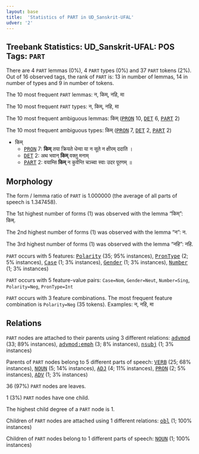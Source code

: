 ```yaml
---
layout: base
title:  'Statistics of PART in UD_Sanskrit-UFAL'
udver: '2'
---
```


## Treebank Statistics: UD_Sanskrit-UFAL: POS Tags: `PART`

There are 4 `PART` lemmas (0%), 4 `PART` types (0%) and 37 `PART` tokens (2%).
Out of 16 observed tags, the rank of `PART` is: 13 in number of lemmas, 14 in number of types and 9 in number of tokens.

The 10 most frequent `PART` lemmas: न, किम्, नहि, मा

The 10 most frequent `PART` types:  न, किम्, नहि, मा

The 10 most frequent ambiguous lemmas: किम् (<tt><a href="sa_ufal-pos-PRON.html">PRON</a></tt> 10, <tt><a href="sa_ufal-pos-DET.html">DET</a></tt> 6, <tt><a href="sa_ufal-pos-PART.html">PART</a></tt> 2)

The 10 most frequent ambiguous types:  किम् (<tt><a href="sa_ufal-pos-PRON.html">PRON</a></tt> 7, <tt><a href="sa_ufal-pos-DET.html">DET</a></tt> 2, <tt><a href="sa_ufal-pos-PART.html">PART</a></tt> 2)


* किम्
  * <tt><a href="sa_ufal-pos-PRON.html">PRON</a></tt> 7: <b>किम्</b> तया क्रियते धेन्वा या न सूते न क्षीरम् ददाति ।
  * <tt><a href="sa_ufal-pos-DET.html">DET</a></tt> 2: अथ भवान् <b>किम्</b> वक्तु मनाम्
  * <tt><a href="sa_ufal-pos-PART.html">PART</a></tt> 2: वयाम्सि <b>किम्</b> न कुर्वन्ति चञ्च्वा स्वाः उदर पूरणम् ॥

## Morphology

The form / lemma ratio of `PART` is 1.000000 (the average of all parts of speech is 1.347458).

The 1st highest number of forms (1) was observed with the lemma “किम्”: किम्.

The 2nd highest number of forms (1) was observed with the lemma “न”: न.

The 3rd highest number of forms (1) was observed with the lemma “नहि”: नहि.

`PART` occurs with 5 features: <tt><a href="sa_ufal-feat-Polarity.html">Polarity</a></tt> (35; 95% instances), <tt><a href="sa_ufal-feat-PronType.html">PronType</a></tt> (2; 5% instances), <tt><a href="sa_ufal-feat-Case.html">Case</a></tt> (1; 3% instances), <tt><a href="sa_ufal-feat-Gender.html">Gender</a></tt> (1; 3% instances), <tt><a href="sa_ufal-feat-Number.html">Number</a></tt> (1; 3% instances)

`PART` occurs with 5 feature-value pairs: `Case=Nom`, `Gender=Neut`, `Number=Sing`, `Polarity=Neg`, `PronType=Int`

`PART` occurs with 3 feature combinations.
The most frequent feature combination is `Polarity=Neg` (35 tokens).
Examples: न, नहि, मा


## Relations

`PART` nodes are attached to their parents using 3 different relations: <tt><a href="sa_ufal-dep-advmod.html">advmod</a></tt> (33; 89% instances), <tt><a href="sa_ufal-dep-advmod-emph.html">advmod:emph</a></tt> (3; 8% instances), <tt><a href="sa_ufal-dep-nsubj.html">nsubj</a></tt> (1; 3% instances)

Parents of `PART` nodes belong to 5 different parts of speech: <tt><a href="sa_ufal-pos-VERB.html">VERB</a></tt> (25; 68% instances), <tt><a href="sa_ufal-pos-NOUN.html">NOUN</a></tt> (5; 14% instances), <tt><a href="sa_ufal-pos-ADJ.html">ADJ</a></tt> (4; 11% instances), <tt><a href="sa_ufal-pos-PRON.html">PRON</a></tt> (2; 5% instances), <tt><a href="sa_ufal-pos-ADV.html">ADV</a></tt> (1; 3% instances)

36 (97%) `PART` nodes are leaves.

1 (3%) `PART` nodes have one child.

The highest child degree of a `PART` node is 1.

Children of `PART` nodes are attached using 1 different relations: <tt><a href="sa_ufal-dep-obl.html">obl</a></tt> (1; 100% instances)

Children of `PART` nodes belong to 1 different parts of speech: <tt><a href="sa_ufal-pos-NOUN.html">NOUN</a></tt> (1; 100% instances)

